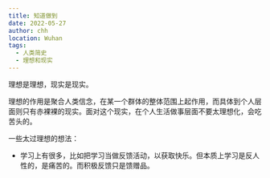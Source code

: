 ```yaml
---
title: 知道做到
date: 2022-05-27
author: chh
location: Wuhan
tags:
  - 人类简史
  - 理想和现实
---
```


理想是理想，现实是现实。

理想的作用是聚合人类信念，在某一个群体的整体范围上起作用，而具体到个人层面则只有赤裸裸的现实。面对这个现实，在个人生活做事层面不要太理想化，会吃苦头的。

一些太过理想的想法：

- 学习上有很多，比如把学习当做反馈活动，以获取快乐。但本质上学习是反人性的，是痛苦的。而积极反馈只是馈赠品。
